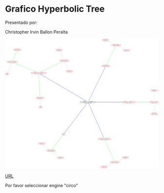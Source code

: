 # Grafico Hyperbolic Tree

Presentado por:

Christopher Irvin Ballon Peralta

<img src="/graphviz.svg" alt="grafico" title="Grafico">

[URL](https://dreampuf.github.io/GraphvizOnline/#graph%20G%20%7B%0A%0Afontname%3D%22Helvetica%2CArial%2Csans-serif%22%0Anode%20%5Bfontname%3D%22Helvetica%2CArial%2Csans-serif%22%5D%0Aedge%20%5Bfontname%3D%22Helvetica%2CArial%2Csans-serif%22%5D%0A%0AMasterEnDS%20%5Bshape%3Dellipse%2Ccolor%3Dblack%2Cstyle%3Dbold%2Clabel%3D%22MASTER%20EN%20DATA%20SCIENCE%22%5D%3B%0AAprendizajePorRefuerzo%20%5Bshape%3Dellipse%2Ccolor%3Dred%2Cstyle%3Dbold%2Clabel%3D%22Aprendizaje%20por%20Refuerzo%22%5D%3B%0ADeepLearning%20%5Bshape%3Dellipse%2Ccolor%3Dred%2Cstyle%3Dbold%2Clabel%3D%22Deep%20Learning%22%5D%3B%0AAnalisisDeEntornosBigData%20%5Bshape%3Dellipse%2Ccolor%3Dred%2Cstyle%3Dbold%2Clabel%3D%22Analisis%20de%20entornos%20Big%20Data%22%5D%3B%0ANLP%20%5Bshape%3Dellipse%2Ccolor%3Dred%2Cstyle%3Dbold%2Clabel%3D%22NLP%22%5D%3B%0AAnalisisDeSentimientos%20%5Bshape%3Dellipse%2Ccolor%3Dred%2Cstyle%3Dbold%2Clabel%3D%22Analisis%20de%20Sentimientos%22%5D%3B%0AMineriaDeDatos1%20%5Bshape%3Dellipse%2Ccolor%3Dred%2Cstyle%3Dbold%2Clabel%3D%22Mineria%20de%20datos%22%5D%3B%0AMineriaDeDatos2%20%5Bshape%3Dellipse%2Ccolor%3Dred%2Cstyle%3Dbold%2Clabel%3D%22Mineria%20de%20datos%22%5D%3B%0AMineriaDeDatos3%20%5Bshape%3Dellipse%2Ccolor%3Dred%2Cstyle%3Dbold%2Clabel%3D%22Mineria%20de%20datos%22%5D%3B%0AMineriaDeDatos4%20%5Bshape%3Dellipse%2Ccolor%3Dred%2Cstyle%3Dbold%2Clabel%3D%22Mineria%20de%20datos%22%5D%3B%0AMineriaDeDatos5%20%5Bshape%3Dellipse%2Ccolor%3Dred%2Cstyle%3Dbold%2Clabel%3D%22Mineria%20de%20datos%22%5D%3B%0ANoTradicionales%20%5Bshape%3Dellipse%2Ccolor%3Dred%2Cstyle%3Dbold%2Clabel%3D%22BD%20no%20Tradicionales%22%5D%3B%0APythonR1%20%5Bshape%3Dellipse%2Ccolor%3Dred%2Cstyle%3Dbold%2Clabel%3D%22Python%20y%20R%22%5D%3B%0APythonR2%20%5Bshape%3Dellipse%2Ccolor%3Dred%2Cstyle%3Dbold%2Clabel%3D%22Python%20y%20R%22%5D%3B%0APythonR3%20%5Bshape%3Dellipse%2Ccolor%3Dred%2Cstyle%3Dbold%2Clabel%3D%22Python%20y%20R%22%5D%3B%0APythonR4%20%5Bshape%3Dellipse%2Ccolor%3Dred%2Cstyle%3Dbold%2Clabel%3D%22Python%20y%20R%22%5D%3B%0APythonR5%20%5Bshape%3Dellipse%2Ccolor%3Dred%2Cstyle%3Dbold%2Clabel%3D%22Python%20y%20R%22%5D%3B%0ABDAnaliticas%20%5Bshape%3Dellipse%2Ccolor%3Dred%2Cstyle%3Dbold%2Clabel%3D%22BD%20Analiticas%22%5D%3B%0ASQL%20%5Bshape%3Dellipse%2Ccolor%3Dred%2Cstyle%3Dbold%2Clabel%3D%22SQL%22%5D%3B%0ABDAnaliticas2%20%5Bshape%3Dellipse%2Ccolor%3Dred%2Cstyle%3Dbold%2Clabel%3D%22BD%20Analiticas%22%5D%3B%0ASQL2%20%5Bshape%3Dellipse%2Ccolor%3Dred%2Cstyle%3Dbold%2Clabel%3D%22SQL%22%5D%3B%0AEstadistica1%20%5Bshape%3Dellipse%2Ccolor%3Dred%2Cstyle%3Dbold%2Clabel%3D%22Estadistica%22%5D%3B%0AEstadistica2%20%5Bshape%3Dellipse%2Ccolor%3Dred%2Cstyle%3Dbold%2Clabel%3D%22Estadistica%22%5D%3B%0AEstadistica3%20%5Bshape%3Dellipse%2Ccolor%3Dred%2Cstyle%3Dbold%2Clabel%3D%22Estadistica%22%5D%3B%0AEstadistica4%20%5Bshape%3Dellipse%2Ccolor%3Dred%2Cstyle%3Dbold%2Clabel%3D%22Estadistica%22%5D%3B%0AEstadistica5%20%5Bshape%3Dellipse%2Ccolor%3Dred%2Cstyle%3Dbold%2Clabel%3D%22Estadistica%22%5D%3B%0A%0A%0AAprendizajePorRefuerzo%20--%20MasterEnDS%20%5Bstyle%3Dbold%2Ccolor%3Dblue%5D%3B%20%0ADeepLearning%20--%20MasterEnDS%20%5Bstyle%3Dbold%2Ccolor%3Dblue%5D%3B%0AAnalisisDeEntornosBigData%20--%20MasterEnDS%20%5Bstyle%3Dbold%2Ccolor%3Dblue%5D%3B%0ABDAnaliticas%20--%20AnalisisDeEntornosBigData%20%5Bstyle%3Dbold%2Ccolor%3Dgreen%5D%3B%0ASQL%20--%20BDAnaliticas%20%5Bstyle%3Dbold%2Ccolor%3Dgrey%5D%3B%0ANLP%20--%20MasterEnDS%20%5Bstyle%3Dbold%2Ccolor%3Dblue%5D%3B%0AAnalisisDeSentimientos%20--%20MasterEnDS%20%5Bstyle%3Dbold%2Ccolor%3Dblue%5D%3B%0AMineriaDeDatos1%20--%20AprendizajePorRefuerzo%20%5Bstyle%3Dbold%2Ccolor%3Dgreen%5D%3B%0AMineriaDeDatos2%20--%20DeepLearning%20%5Bstyle%3Dbold%2Ccolor%3Dgreen%5D%3B%0AMineriaDeDatos3%20--%20AnalisisDeEntornosBigData%20%5Bstyle%3Dbold%2Ccolor%3Dgreen%5D%3B%0AMineriaDeDatos4%20--%20NLP%20%5Bstyle%3Dbold%2Ccolor%3Dgreen%5D%3B%0AMineriaDeDatos5%20--%20AnalisisDeSentimientos%20%5Bstyle%3Dbold%2Ccolor%3Dgreen%5D%3B%0AEstadistica1%20--%20MineriaDeDatos1%20%5Bstyle%3Dbold%2Ccolor%3Dgrey%5D%3B%0AEstadistica2%20--%20MineriaDeDatos2%20%5Bstyle%3Dbold%2Ccolor%3Dgrey%5D%3B%0AEstadistica3%20--%20MineriaDeDatos3%20%5Bstyle%3Dbold%2Ccolor%3Dgrey%5D%3B%0AEstadistica4%20--%20MineriaDeDatos4%20%5Bstyle%3Dbold%2Ccolor%3Dgrey%5D%3B%0AEstadistica5%20--%20MineriaDeDatos5%20%5Bstyle%3Dbold%2Ccolor%3Dgrey%5D%3B%0APythonR1%20--%20MineriaDeDatos1%20%5Bstyle%3Dbold%2Ccolor%3Dgrey%5D%3B%0APythonR2%20--%20MineriaDeDatos2%20%5Bstyle%3Dbold%2Ccolor%3Dgrey%5D%3B%0APythonR3%20--%20MineriaDeDatos3%20%5Bstyle%3Dbold%2Ccolor%3Dgrey%5D%3B%0APythonR4%20--%20MineriaDeDatos4%20%5Bstyle%3Dbold%2Ccolor%3Dgrey%5D%3B%0APythonR5%20--%20MineriaDeDatos5%20%5Bstyle%3Dbold%2Ccolor%3Dgrey%5D%3B%0ANoTradicionales%20--%20AnalisisDeEntornosBigData%20%5Bstyle%3Dbold%2Ccolor%3Dgreen%5D%3B%0ABDAnaliticas2%20--%20NoTradicionales%20%5Bstyle%3Dbold%2Ccolor%3Dgreen%5D%3B%0ASQL2%20--%20NoTradicionales%20%5Bstyle%3Dbold%2Ccolor%3Dgrey%5D%3B%0A%0A%0A%20%20%0A%7D)

Por favor seleccionar engine "circo"
